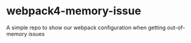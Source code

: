 # webpack4-memory-issue

A simple repo to show our webpack configuration when getting out-of-memory issues
